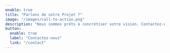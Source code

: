 ```yaml
---
enable: true
title: "Parlons de votre Projet ?"
image: "/images/call-to-action.png"
description: "Nous sommes prêts à concrétiser votre vision. Contactez-nous dès aujourd'hui et découvrez comment nous pouvons faire passer votre entreprise au niveau supérieur."
button:
  enable: true
  label: "Contactez-nous"
  link: "/contact"
---
```

